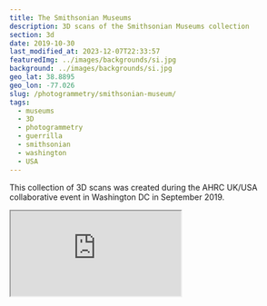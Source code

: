 ```yaml
---
title: The Smithsonian Museums
description: 3D scans of the Smithsonian Museums collection
section: 3d
date: 2019-10-30
last_modified_at: 2023-12-07T22:33:57
featuredImg: ../images/backgrounds/si.jpg
background: ../images/backgrounds/si.jpg
geo_lat: 38.8895
geo_lon: -77.026
slug: /photogrammetry/smithsonian-museum/
tags:
  - museums
  - 3D
  - photogrammetry
  - guerrilla
  - smithsonian
  - washington
  - USA
---
```


This collection of 3D scans was created during the AHRC UK/USA collaborative event in Washington DC in September 2019.

<div class="ratio ratio-1x1 mb-3">
  <iframe title="A 3D model playlist of Smithsonian objects" src="https://sketchfab.com/playlists/embed?collection=6b3ce0adbd114a2a9fdbb5f1ad9f69c4"  allow="autoplay; fullscreen; vr" mozallowfullscreen="true" webkitallowfullscreen="true"></iframe>
</div>
